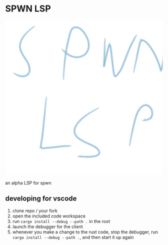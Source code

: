 # SPWN LSP

![SPWN LSP logo](resources/logo.png)

an alpha LSP for spwn

## developing for vscode

1. clone repo / your fork
2. open the included code workspace
3. run `cargo install --debug --path .` in the root
4. launch the debugger for the client
5. whenever you make a change to the rust code, stop the debugger, run `cargo install --debug --path .`, and then start it up again
